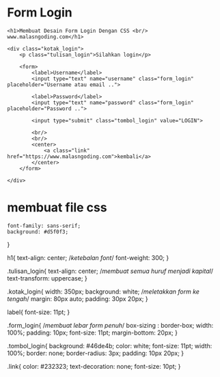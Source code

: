 # Form Login
<!doctype html>
<html>
<head>
	<title>Membuat Desain Form Login Dengan CSS - www.malasngoding.com</title>
	<link rel="stylesheet" type="text/css" href="style.css">
</head>
<body>
 
	<h1>Membuat Desain Form Login Dengan CSS <br/> www.malasngoding.com</h1>
 
	<div class="kotak_login">
		<p class="tulisan_login">Silahkan login</p>
 
		<form>
			<label>Username</label>
			<input type="text" name="username" class="form_login" placeholder="Username atau email ..">
 
			<label>Password</label>
			<input type="text" name="password" class="form_login" placeholder="Password ..">
 
			<input type="submit" class="tombol_login" value="LOGIN">
 
			<br/>
			<br/>
			<center>
				<a class="link" href="https://www.malasngoding.com">kembali</a>
			</center>
		</form>
		
	</div>
 
 
</body>
</html>

# membuat file css
	font-family: sans-serif;
	background: #d5f0f3;
}
 
h1{
	text-align: center;
	/*ketebalan font*/
	font-weight: 300;
}
 
.tulisan_login{
	text-align: center;
	/*membuat semua huruf menjadi kapital*/
	text-transform: uppercase;
}
 
.kotak_login{
	width: 350px;
	background: white;
	/*meletakkan form ke tengah*/
	margin: 80px auto;
	padding: 30px 20px;
}
 
label{
	font-size: 11pt;
}
 
.form_login{
	/*membuat lebar form penuh*/
	box-sizing : border-box;
	width: 100%;
	padding: 10px;
	font-size: 11pt;
	margin-bottom: 20px;
}
 
.tombol_login{
	background: #46de4b;
	color: white;
	font-size: 11pt;
	width: 100%;
	border: none;
	border-radius: 3px;
	padding: 10px 20px;
}
 
.link{
	color: #232323;
	text-decoration: none;
	font-size: 10pt;
}
